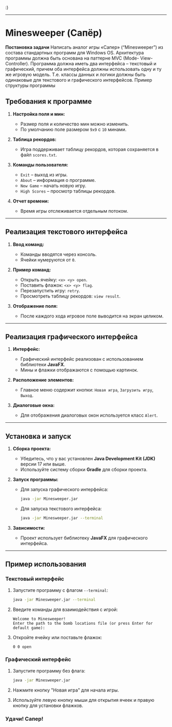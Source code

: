 :) 

---

# Minesweeper (Сапёр)

**Постановка задачи**
Написать аналог игры «Сапер» (“Minesweeper”) из состава стандартных программ для
Windows OS. Архитектура программы должна быть основана на паттерне MVC (Mode-
View-Controller). Программа должна иметь два интерфейса – текстовый и графический,
причем оба интерфейса должны использовать одну и ту же игровую модель. Т.е. классы
данных и логики должны быть одинаковые для текстового и графического интерфейсов.
Пример структуры программы


## Требования к программе
1. **Настройка поля и мин:**
    - Размер поля и количество мин можно изменить.
    - По умолчанию поле размером `9x9` с `10` минами.

2. **Таблица рекордов:**
    - Игра поддерживает таблицу рекордов, которая сохраняется в файл `scores.txt`.

3. **Команды пользователя:**
    - `Exit` – выход из игры.
    - `About` – информация о программе.
    - `New Game` – начать новую игру.
    - `High Scores` – просмотр таблицы рекордов.

4. **Отчет времени:**
    - Время игры отслеживается отдельным потоком.

---

## Реализация текстового интерфейса

1. **Ввод команд:**
    - Команды вводятся через консоль.
    - Ячейки нумеруются от `0`.

2. **Пример команд:**
    - Открыть ячейку: `<x> <y> open`.
    - Поставить флажок: `<x> <y> flag`.
    - Перезапустить игру: `retry`.
    - Просмотреть таблицу рекордов: `view result`.

3. **Отображение поля:**
    - После каждого хода игровое поле выводится на экран целиком.

---

## Реализация графического интерфейса

1. **Интерфейс:**
    - Графический интерфейс реализован с использованием библиотеки **JavaFX**.
    - Мины и флажки отображаются с помощью картинок.

2. **Расположение элементов:**
    - Главное меню содержит кнопки: `Новая игра`, `Загрузить игру`, `Выход`.

3. **Диалоговые окна:**
    - Для отображения диалоговых окон используется класс `Alert`.

---

## Установка и запуск

1. **Сборка проекта:**
    - Убедитесь, что у вас установлен **Java Development Kit (JDK)** версии 17 или выше.
    - Используйте систему сборки **Gradle** для сборки проекта.

2. **Запуск программы:**
    - Для запуска графического интерфейса:
      ```bash
      java -jar Minesweeper.jar
      ```
    - Для запуска текстового интерфейса:
      ```bash
      java -jar Minesweeper.jar --terminal
      ```

3. **Зависимости:**
    - Проект использует библиотеку **JavaFX** для графического интерфейса.

---
## Пример использования

### Текстовый интерфейс

1. Запустите программу с флагом `--terminal`:
   ```bash
   java -jar Minesweeper.jar --terminal
   ```

2. Введите команды для взаимодействия с игрой:
   ```
   Welcome to Minesweeper!
   Enter the path to the bomb locations file (or press Enter for default game):
   ```

3. Откройте ячейку или поставьте флажок:
   ```
   0 0 open
   ```

### Графический интерфейс

1. Запустите программу без флага:
   ```bash
   java -jar Minesweeper.jar
   ```

2. Нажмите кнопку "Новая игра" для начала игры.
3. Используйте левую кнопку мыши для открытия ячеек и правую кнопку для установки флажков.

### Удачи! Сапер! 


